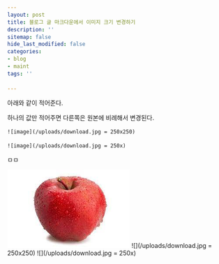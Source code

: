 ```yaml
---
layout: post
title: 블로그 글 마크다운에서 이미지 크기 변경하기
description: ''
sitemap: false
hide_last_modified: false
categories:
- blog
- maint
tags: ''

---
```

아래와 같이 적어준다.

하나의 값만 적어주면 다른쪽은 원본에 비례해서 변경된다.

    ![image](/uploads/download.jpg = 250x250)
    
    ![image](/uploads/download.jpg = 250x)

ㅁㅁ

![](/uploads/download.jpg)
![](/uploads/download.jpg = 250x250)
![](/uploads/download.jpg = 250x)